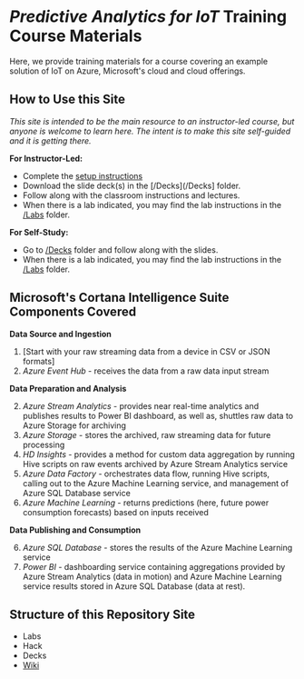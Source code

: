 # *Predictive Analytics for IoT* Training Course Materials
Here, we provide training materials for a course covering an example solution of IoT on Azure, Microsoft's cloud and cloud offerings.

## How to Use this Site

*This site is intended to be the main resource to an instructor-led course, but anyone is welcome to learn here.  The intent is to make this site self-guided and it is getting there.*

**For Instructor-Led:**
* Complete the [setup instructions](/SETUP.md)
* Download the slide deck(s) in the [/Decks](/Decks] folder.
* Follow along with the classroom instructions and lectures.
* When there is a lab indicated, you may find the lab instructions in the [/Labs](/Labs) folder.


**For Self-Study:**
* Go to [/Decks](/Decks) folder and follow along with the slides.
* When there is a lab indicated, you may find the lab instructions in the [/Labs](/Labs) folder.

## Microsoft's Cortana Intelligence Suite Components Covered

**Data Source and Ingestion**

1.  [Start with your raw streaming data from a device in CSV or JSON formats]
1.  *Azure Event Hub* - receives the data from a raw data input stream

**Data Preparation and Analysis**

2.  *Azure Stream Analytics* - provides near real-time analytics and publishes results to Power BI dashboard, as well as, shuttles raw data to Azure Storage for archiving
3. *Azure Storage* - stores the archived, raw streaming data for future processing
3.  *HD Insights* - provides a method for custom data aggregation by running Hive scripts on raw events archived by Azure Stream Analytics service
4. *Azure Data Factory* - orchestrates data flow, running Hive scripts, calling out to the Azure Machine Learning service, and management of Azure SQL Database service
5. *Azure Machine Learning* - returns predictions (here, future power consumption forecasts) based on inputs received

**Data Publishing and Consumption**

6.  *Azure SQL Database* - stores the results of the Azure Machine Learning service
7.  *Power BI* - dashboarding service containing aggregations provided by Azure Stream Analytics (data in motion) and Azure Machine Learning service results stored in Azure SQL Database (data at rest).

## Structure of this Repository Site
*  Labs
*  Hack
*  Decks
*  [Wiki](/wiki)
